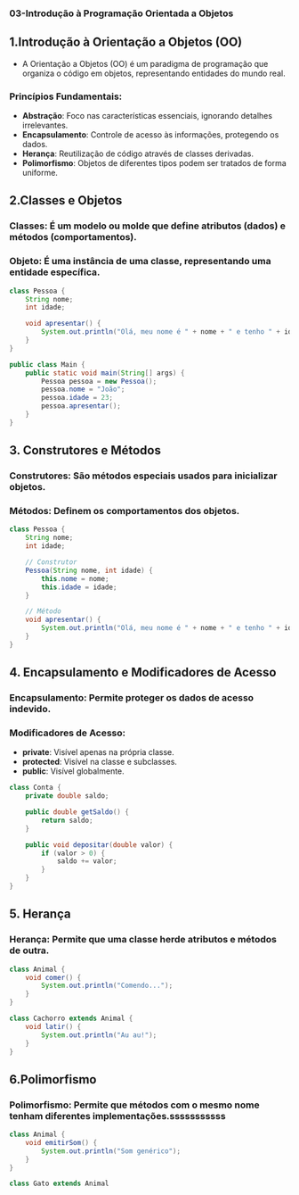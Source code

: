 ### 03-Introdução à Programação Orientada a Objetos

## 1.Introdução à Orientação a Objetos (OO)

- A Orientação a Objetos (OO) é um paradigma de programação que organiza o código em objetos, representando entidades do mundo real.

### Princípios Fundamentais:

- **Abstração**: Foco nas características essenciais, ignorando detalhes irrelevantes.
- **Encapsulamento**: Controle de acesso às informações, protegendo os dados.
- **Herança**: Reutilização de código através de classes derivadas.
- **Polimorfismo**: Objetos de diferentes tipos podem ser tratados de forma uniforme.

## 2.Classes e Objetos

### Classes: É um modelo ou molde que define atributos (dados) e métodos (comportamentos).

### Objeto: É uma instância de uma classe, representando uma entidade específica.

```java
class Pessoa {
    String nome;
    int idade;

    void apresentar() {
        System.out.println("Olá, meu nome é " + nome + " e tenho " + idade + " anos.");
    }
}

public class Main {
    public static void main(String[] args) {
        Pessoa pessoa = new Pessoa();
        pessoa.nome = "João";
        pessoa.idade = 23;
        pessoa.apresentar();
    }
}
```

## 3. Construtores e Métodos

### Construtores: São métodos especiais usados para inicializar objetos.

### Métodos: Definem os comportamentos dos objetos.

```java
class Pessoa {
    String nome;
    int idade;

    // Construtor
    Pessoa(String nome, int idade) {
        this.nome = nome;
        this.idade = idade;
    }

    // Método
    void apresentar() {
        System.out.println("Olá, meu nome é " + nome + " e tenho " + idade + " anos.");
    }
}
```

## 4. Encapsulamento e Modificadores de Acesso

### Encapsulamento: Permite proteger os dados de acesso indevido.

### Modificadores de Acesso: 

- **private**: Visível apenas na própria classe.
- **protected**: Visível na classe e subclasses.
- **public**: Visível globalmente.

```java
class Conta {
    private double saldo;

    public double getSaldo() {
        return saldo;
    }

    public void depositar(double valor) {
        if (valor > 0) {
            saldo += valor;
        }
    }
}
```

## 5. Herança

### Herança: Permite que uma classe herde atributos e métodos de outra.

```java
class Animal {
    void comer() {
        System.out.println("Comendo...");
    }
}

class Cachorro extends Animal {
    void latir() {
        System.out.println("Au au!");
    }
}
```

## 6.Polimorfismo

### Polimorfismo: Permite que métodos com o mesmo nome tenham diferentes implementações.sssssssssss

```java
class Animal {
    void emitirSom() {
        System.out.println("Som genérico");
    }
}

class Gato extends Animal
```